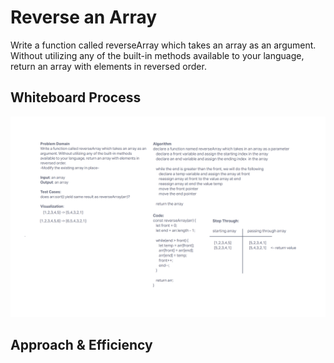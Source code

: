 # Reverse an Array
Write a function called reverseArray which takes an array as an argument. Without utilizing any of the built-in methods available to your language, return an array with elements in reversed order.

## Whiteboard Process
![arrayReverse](../assets/arrayReverse.png)

## Approach & Efficiency
<!-- What approach did you take? Discuss Why. What is the Big O space/time for this approach? -->

